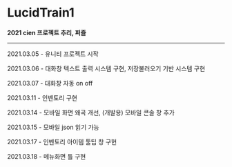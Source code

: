 # LucidTrain1
**2021 cien 프로젝트
추리, 퍼즐**

***

2021.03.05 - 유니티 프로젝트 시작

2021.03.06 - 대화창 텍스트 출력 시스템 구현, 저장불러오기 기반 시스템 구현

2021.03.07 - 대화창 자동 on off

2021.03.11 - 인벤토리 구현

2021.03.14 - 모바일 화면 왜곡 개선, (개발용) 모바일 콘솔 창 추가

2021.03.15 - 모바일 json 읽기 가능

2021.03.17 - 인벤토리 아이템 툴팁 창 구현

2021.03.18 - 메뉴화면 틀 구현
